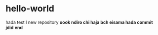 # hello-world
hada test l new repository
**oook ndiro chi haja bch eisama hada commit jdid**
**end**
